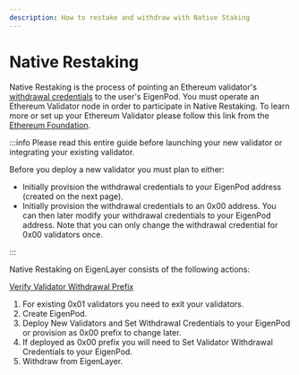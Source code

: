 ```yaml
---
description: How to restake and withdraw with Native Staking
---
```


# Native Restaking

Native Restaking is the process of pointing an Ethereum validator's [withdrawal credentials](https://notes.ethereum.org/@launchpad/withdrawals-faq#Q-What-are-withdrawals) to the user's EigenPod. You must operate an Ethereum Validator node in order to participate in Native Restaking. To learn more or set up your Ethereum Validator please follow this link from the[ Ethereum Foundation](https://goerli.launchpad.ethereum.org/).

:::info
Please read this entire guide before launching your new validator or integrating your existing validator.

Before you deploy a new validator you must plan to either:

- Initially provision the withdrawal credentials to your EigenPod address (created on the next page).
- Initially provision the withdrawal credentials to an 0x00 address. You can then later modify your withdrawal credentials to your EigenPod address. Note that you can only change the withdrawal credential for 0x00 validators once.

:::

Native Restaking on EigenLayer consists of the following actions:

[Verify Validator Withdrawal Prefix](validator-eligibility-withdrawal-prefix.md)

1. For existing 0x01 validators you need to exit your validators.
2. Create EigenPod.
3. Deploy New Validators and Set Withdrawal Credentials to your EigenPod or provision as 0x00 prefix to change later.
4. If deployed as 0x00 prefix you will need to Set Validator Withdrawal Credentials to your EigenPod.
5. Withdraw from EigenLayer.
